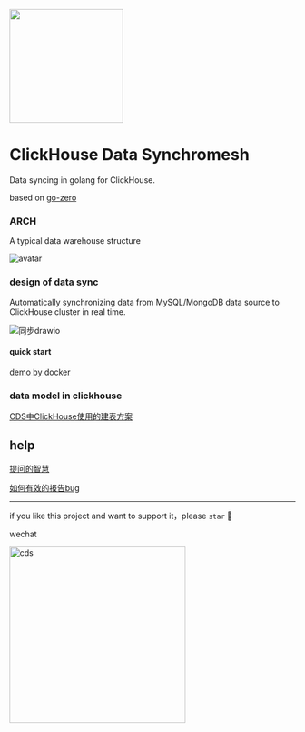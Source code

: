 <p align="left">
  <img width ="200px" src="https://github.com/tal-tech/cds/raw/master/doc/logo.png">
</p>

# ClickHouse Data Synchromesh
Data syncing in golang for ClickHouse.


based on [go-zero](https://github.com/tal-tech/go-zero) 

### ARCH

A typical data warehouse structure

![avatar](https://github.com/tal-tech/cds/raw/master/doc/clickhouse_arch.png)

### design of data sync

Automatically synchronizing data from MySQL/MongoDB data source to ClickHouse cluster in real time.

![同步drawio](https://github.com/tal-tech/cds/raw/master/doc/%E5%90%8C%E6%AD%A5drawio.png)

#### quick start

[demo by docker](doc/quickstart.md)

### data model in clickhouse
[CDS中ClickHouse使用的建表方案](doc/CDS中ClickHouse使用的建表方案.md)

## help

[提问的智慧](https://github.com/ryanhanwu/How-To-Ask-Questions-The-Smart-Way/blob/main/README-zh_CN.md)

[如何有效的报告bug](https://www.chiark.greenend.org.uk/~sgtatham/bugs-cn.html)

---

if you like this project and want to support it，please `star` 🤝

wechat



<img src="https://gitee.com/zyz01/cds/raw/master/doc/weichat.JPG" alt="cds" width="310" />
